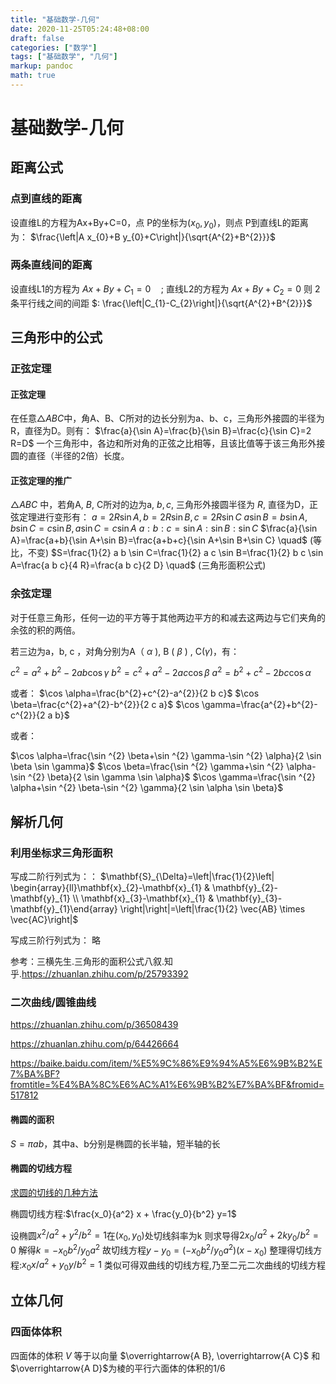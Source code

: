 ```yaml
---
title: "基础数学-几何"
date: 2020-11-25T05:24:48+08:00
draft: false
categories: ["数学"]
tags: ["基础数学", "几何"]
markup: pandoc
math: true
---
```


# 基础数学-几何

## 距离公式

### 点到直线的距离

设直维L的方程为Ax+By+C=0，点 P的坐标为$(x_0,y_0)$，则点 P到直线L的距离为： $\frac{\left|A x_{0}+B y_{0}+C\right|}{\sqrt{A^{2}+B^{2}}}$

### 两条直线间的距离

设直线L1的方程为 $A x+B y+C_{1}=0 \quad ;$ 直线L2的方程为 $A x+B y+C_{2}=0$
则 2条平行线之间的间距 $: \frac{\left|C_{1}-C_{2}\right|}{\sqrt{A^{2}+B^{2}}}$

## 三角形中的公式

### 正弦定理

#### 正弦定理

在任意$\triangle ABC$中，角A、B、C所对的边长分别为a、b、c，三角形外接圆的半径为R，直径为D。则有：
$\frac{a}{\sin A}=\frac{b}{\sin B}=\frac{c}{\sin C}=2 R=D$
一个三角形中，各边和所对角的正弦之比相等，且该比值等于该三角形外接圆的直径（半径的2倍）长度。

#### 正弦定理的推广

$\triangle A B C$ 中，若角A, $B,$ C所对的边为a, $b, c,$ 三角形外接圆半径为 $R,$ 直径为D，正弦定理进行变形有：
$a=2 R \sin A, b=2 R \sin B, c=2 R \sin C$
$a\sin B=b\sin A, b\sin C=c\sin B, a\sin C=c\sin A$
$a: b: c=\sin A: \sin B: \sin C$
$\frac{a}{\sin A}=\frac{a+b}{\sin A+\sin B}=\frac{a+b+c}{\sin A+\sin B+\sin C} \quad$ (等比，不变)
$S=\frac{1}{2} a b \sin C=\frac{1}{2} a c \sin B=\frac{1}{2} b c \sin A=\frac{a b c}{4 R}=\frac{a b c}{2 D} \quad$ (三角形面积公式)

### 余弦定理

对于任意三角形，任何一边的平方等于其他两边平方的和减去这两边与它们夹角的余弦的积的两倍。

若三边为a，b, c ，对角分别为A（ $\alpha$ ), B ( $\beta$ ) , $\mathrm{C}(\gamma)$，有：

$c^{2}=a^{2}+b^{2}-2 a b \cos \gamma$
$b^{2}=c^{2}+a^{2}-2 a c \cos \beta$
$a^{2}=b^{2}+c^{2}-2 b c \cos \alpha$

或者：
$\cos \alpha=\frac{b^{2}+c^{2}-a^{2}}{2 b c}$
$\cos \beta=\frac{c^{2}+a^{2}-b^{2}}{2 c a}$
$\cos \gamma=\frac{a^{2}+b^{2}-c^{2}}{2 a b}$

或者：

$\cos \alpha=\frac{\sin ^{2} \beta+\sin ^{2} \gamma-\sin ^{2} \alpha}{2 \sin \beta \sin \gamma}$
$\cos \beta=\frac{\sin ^{2} \gamma+\sin ^{2} \alpha-\sin ^{2} \beta}{2 \sin \gamma \sin \alpha}$
$\cos \gamma=\frac{\sin ^{2} \alpha+\sin ^{2} \beta-\sin ^{2} \gamma}{2 \sin \alpha \sin \beta}$





## 解析几何

### 利用坐标求三角形面积

写成二阶行列式为：：
$\mathbf{S}_{\Delta}=\left|\frac{1}{2}\left| \begin{array}{ll}\mathbf{x}_{2}-\mathbf{x}_{1} & \mathbf{y}_{2}-\mathbf{y}_{1} \\ \mathbf{x}_{3}-\mathbf{x}_{1} & \mathbf{y}_{3}-\mathbf{y}_{1}\end{array} \right|\right|=\left|\frac{1}{2} \vec{AB} \times \vec{AC}\right|$

写成三阶行列式为：
略

参考：三横先生.三角形的面积公式八叙.知乎.https://zhuanlan.zhihu.com/p/25793392

### 二次曲线/圆锥曲线

https://zhuanlan.zhihu.com/p/36508439

https://zhuanlan.zhihu.com/p/64426664

https://baike.baidu.com/item/%E5%9C%86%E9%94%A5%E6%9B%B2%E7%BA%BF?fromtitle=%E4%BA%8C%E6%AC%A1%E6%9B%B2%E7%BA%BF&fromid=517812

#### 椭圆的面积

$S=\pi a b$，其中a、b分别是椭圆的长半轴，短半轴的长

#### 椭圆的切线方程

[求圆的切线的几种方法](https://wenku.baidu.com/view/dac006d049649b6648d74740.html)

椭圆切线方程:$\frac{x_0}{a^2} x + \frac{y_0}{b^2} y=1$

设椭圆$x^2/a^2+y^2/b^2=1$在$(x_0,y_0)$处切线斜率为k
则求导得$2 x_0/a^2+2 k y_0/b^2=0$
解得$k=-x_0 b^2/y_0 a^2$
故切线方程$y-y_0=(-x_0 b^2/y_0 a^2)(x-x_0)$
整理得切线方程:$x_0 x/a^2 + y_0 y/b^2=1$
类似可得双曲线的切线方程,乃至二元二次曲线的切线方程

## 立体几何

### 四面体体积

四面体的体积 $V$ 等于以向量 $\overrightarrow{A B}, \overrightarrow{A C}$ 和$\overrightarrow{A D}$为棱的平行六面体的体积的1/6